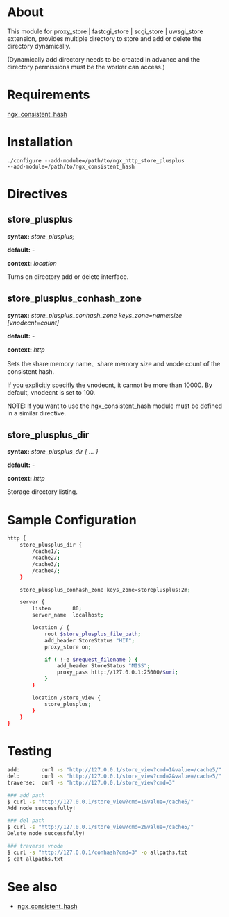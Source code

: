About
====
This module for proxy_store | fastcgi_store | scgi_store | uwsgi_store extension, provides multiple directory to store and add or delete the directory dynamically.

(Dynamically add directory needs to be created in advance and the directory permissions must be the worker can access.)


Requirements
====
[ngx_consistent_hash](https://github.com/agile6v/ngx_consistent_hash)  



Installation
====
`./configure --add-module=/path/to/ngx_http_store_plusplus                
             --add-module=/path/to/ngx_consistent_hash`   


Directives
====

store_plusplus
--------------------
**syntax:** *store_plusplus;*

**default:** *-*

**context:** *location*

Turns on directory add or delete interface.

store_plusplus_conhash_zone
--------------------
**syntax:** *store_plusplus_conhash_zone keys_zone=name:size [vnodecnt=count]*

**default:** *-*

**context:** *http*

Sets the share memory name、share memory size and vnode count of the consistent hash.

If you explicitly specifly the vnodecnt, it cannot be more than 10000. By default, vnodecnt is set to 100.

NOTE: If you want to use the ngx_consistent_hash module must be defined in a similar directive.

store_plusplus_dir
--------------------
**syntax:** *store_plusplus_dir { ... }*

**default:** *-*

**context:** *http*

Storage directory listing.

Sample Configuration
====
```bash
http {
    store_plusplus_dir {
        /cache1/;
        /cache2/;
        /cache3/;
        /cache4/;
    }

    store_plusplus_conhash_zone keys_zone=storeplusplus:2m;

    server {
        listen       80;
        server_name  localhost;

        location / {
            root $store_plusplus_file_path;
            add_header StoreStatus "HIT";
            proxy_store on;

            if ( !-e $request_filename ) {
                add_header StoreStatus "MISS";
                proxy_pass http://127.0.0.1:25000/$uri;
            }
        }

        location /store_view {
            store_plusplus;
        }
    }
}
```


Testing
====
```bash
add:       curl -s "http://127.0.0.1/store_view?cmd=1&value=/cache5/"
del:       curl -s "http://127.0.0.1/store_view?cmd=2&value=/cache5/"
traverse:  curl -s "http://127.0.0.1/store_view?cmd=3"

### add path
$ curl -s "http://127.0.0.1/store_view?cmd=1&value=/cache5/"
Add node successfully!

### del path
$ curl -s "http://127.0.0.1/store_view?cmd=2&value=/cache5/"
Delete node successfully!

### traverse vnode
$ curl -s "http://127.0.0.1/conhash?cmd=3" -o allpaths.txt
$ cat allpaths.txt


```


See also
========
* [ngx_consistent_hash][]

[ngx_consistent_hash]: https://github.com/agile6v/ngx_consistent_hash


